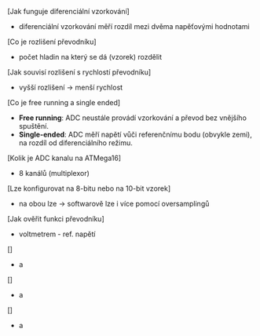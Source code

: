 [Jak funguje diferenciální vzorkování]
- diferenciální vzorkování měří rozdíl mezi dvěma napěťovými hodnotami

[Co je rozlišení převodníku]
- počet hladin na který se dá (vzorek) rozdělit

[Jak souvisí rozlišení s rychlostí převodníku]
- vyšší rozlišení -> menší rychlost

[Co je free running a single ended]
- **Free running**: ADC neustále provádí vzorkování a převod bez vnějšího spuštění.
- **Single-ended**: ADC měří napětí vůči referenčnímu bodu (obvykle zemi), na rozdíl od diferenciálního režimu.

[Kolik je ADC kanalu na ATMega16]
- 8 kanálů (multiplexor)

[Lze konfigurovat na 8-bitu nebo na 10-bit vzorek]
- na obou lze -> softwarově lze i více pomocí oversamplingů

[Jak ověřit funkci převodníku]
- voltmetrem - ref. napětí

[]
- a

[]
- a

[]
- a